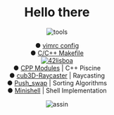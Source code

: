 <h1 align="center">Hello there</h1>
<p align="center">
<img src="https://i.ibb.co/qCPCpmn/tools.png" alt="tools" border="0">
</p>

<p align="center">
	<a>● </a>
	<a href="https://github.com/gde-alme/vimrc">vimrc config</a>
	<br>
	<a>● </a>
	<a href="https://github.com/gde-alme/Makefile">C/C++ Makefile</a>
	<br>
	<a href="https://www.42lisboa.com/"><img src="https://i.ibb.co/QDS169b/42lisboa.png" alt="42lisboa" border="0">
	<br>
	<a>● <a/>
	<a href="https://github.com/gde-alme/CPP-modules">CPP Modules</a>
	<a> | C++ Piscine</a>
	<br>
	<a>● <a/>
	<a href="https://github.com/gde-alme/cub3d-Raycaster">cub3D-Raycaster</a>
	<a>| Raycasting</a>
	<br>
	<a>● <a/>
	<a href="https://github.com/gde-alme/push_swap">Push_swap</a>
	<a>| Sorting Algorithms</a>
	<br>
	<a>● <a/>
	<a href="https://github.com/zet1r/42-minishell">Minishell</a>
	<a>| Shell Implementation</a>
	<br>
</p>

<p align="center">
<img src="https://i.ibb.co/YR2p9jP/assin.png" alt="assin" border="0">
</p>
